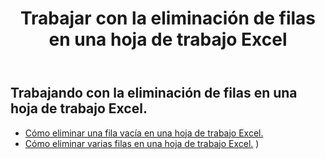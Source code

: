 ﻿---
title: Trabajar con la eliminación de filas en una hoja de trabajo Excel
second_title: Aspose.Cells Cloud Documen
linktitle: eliminar
type: docs
url: /es/rows/delete/
keywords: Working with deleting row on an Excel worksheet. How to add rows on an Excel worksheet
description: Aspose.Cells Cloud REST API admite la eliminación de filas en una hoja de trabajo Excel. SDK admite tipos de lenguajes de desarrollo. Incluyen Android, C#, Go, Java, NodeJS, Perl, PHP, Python, Ruby y Swift.
weight: 20
kwords: Excel, Office Cloud, REST API, Hoja de cálculo, PDF, CSV, Json, Markdwon, Trabajar con la eliminación de filas en una hoja de trabajo Excel
---
## Trabajando con la eliminación de filas en una hoja de trabajo Excel.

- [Cómo eliminar una fila vacía en una hoja de trabajo Excel.](/cells/es/rows/delete/row/) 
- [Cómo eliminar varias filas en una hoja de trabajo Excel.](/cells/es/rows/delete/rows/) ) 
